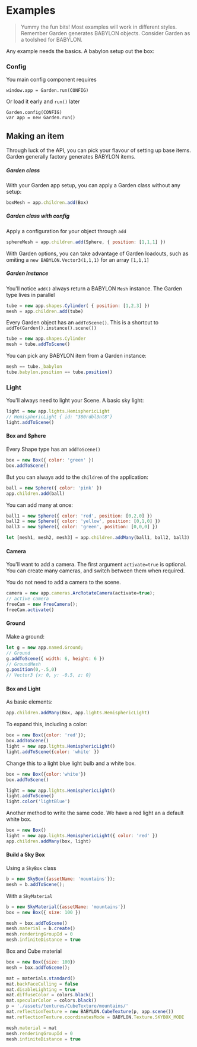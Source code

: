 # Examples

> Yummy the fun bits! Most examples will work in different styles. Remember Garden generates BABYLON objects. Consider Garden as a toolshed for BABYLON.

Any example needs the basics. A babylon setup out the box:

### Config

You main config component requires

```
window.app = Garden.run(CONFIG)
```

Or load it early and `run()` later

```
Garden.config(CONFIG)
var app = new Garden.run()
```

## Making an item

Through luck of the API, you can pick your flavour of setting up base items. Garden generally factory generates BABYLON items.


##### Garden class

With your Garden app setup, you can apply a Garden class without any setup:

```js
boxMesh = app.children.add(Box)
```

##### Garden class with config

Apply a configuration for your object through `add`

```js
sphereMesh = app.children.add(Sphere, { position: [1,1,1] })
```

With Garden options, you can take advantage of Garden loadouts, such as omiting a `new BABYLON.Vector3(1,1,1)` for an array `[1,1,1]`

##### Garden Instance

You'll notice `add()` always return a BABYLON `Mesh` instance. The Garden type lives in parallel

```js
tube = new app.shapes.Cylinder( { position: [1,2,3] })
mesh = app.children.add(tube)
```

Every Garden object has an `addToScene()`. This is a shortcut to `addTo(Garden().instance().scene())`

```js
tube = new app.shapes.Cylinder
mesh = tube.addToScene()
```

You can pick any BABYLON item from a Garden instance:

```js
mesh == tube._babylon
tube.babylon.position == tube.position()
```



### Light

You'll always need to light your Scene. A basic sky light:

```js
light = new app.lights.HemisphericLight
// HemisphericLight { id: "380rdbl3nt8"}
light.addToScene()
```

#### Box and Sphere


Every Shape type has an `addToScene()`

```js
box = new Box({ color: 'green' })
box.addToScene()
```


But you can always add to the `children` of the application:
```js
ball = new Sphere({ color: 'pink' })
app.children.add(ball)
```

You can add many at once:

```js
ball1 = new Sphere({ color: 'red', position: [0,2,0] })
ball2 = new Sphere({ color: 'yellow', position: [0,1,0] })
ball3 = new Sphere({ color: 'green', position: [0,0,0] })

let [mesh1, mesh2, mesh3] = app.children.addMany(ball1, ball2, ball3)
```


#### Camera

You'll want to add a camera. The first argument `activate=true` is optional. You can create many cameras, and switch between them when required.

You do not need to add a camera to the scene.
```js
camera = new app.cameras.ArcRotateCamera(activate=true);
// active camera
freeCam = new FreeCamera();
freeCam.activate()
```

#### Ground

Make a ground:

```js
let g = new app.named.Ground;
// Ground
g.addToScene({ width: 6, height: 6 })
// GroundMesh
g.position(0,-.5,0)
// Vector3 {x: 0, y: -0.5, z: 0}
```

#### Box and Light

As basic elements:

```js
app.children.addMany(Box, app.lights.HemisphericLight)
```

To expand this, including a color:

```js
box = new Box({color: 'red'});
box.addToScene()
light = new app.lights.HemisphericLight()
light.addToScene({color: 'white' })
```

Change this to a light blue light bulb and a white box.

```js
box = new Box({color:'white'})
box.addToScene()

light = new app.lights.HemisphericLight()
light.addToScene()
light.color('lightBlue')
```

Another method to write the same code. We have a red light an a default white box.

```js
box = new Box()
light = new app.lights.HemisphericLight({ color: 'red' })
app.children.addMany(box, light)
```

#### Build a Sky Box

Using a `SkyBox` class

```js
b = new SkyBox({assetName: 'mountains'});
mesh = b.addToScene();
```

With a `SkyMaterial`

```js
b = new SkyMaterial({assetName: 'mountains'})
box = new Box({ size: 100 })

mesh = box.addToScene()
mesh.material = b.create()
mesh.renderingGroupId = 0
mesh.infiniteDistance = true
```

Box and Cube material

```js
box = new Box({size: 100})
mesh = box.addToScene();

mat = materials.standard()
mat.backFaceCulling = false
mat.disableLighting = true
mat.diffuseColor = colors.black()
mat.specularColor = colors.black()
p = './assets/textures/CubeTexture/mountains/'
mat.reflectionTexture = new BABYLON.CubeTexture(p, app.scene())
mat.reflectionTexture.coordinatesMode = BABYLON.Texture.SKYBOX_MODE

mesh.material = mat
mesh.renderingGroupId = 0
mesh.infiniteDistance = true
```

